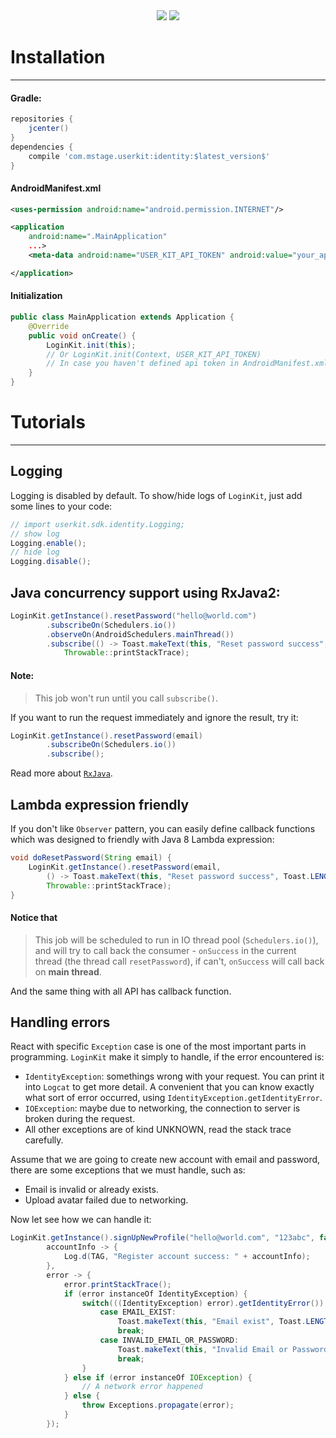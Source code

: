 <center>
<a href="https://bintray.com/mstage/mStage-SDK/LoginKit-SDK/_latestVersion"><img src="https://api.bintray.com/packages/mstage/mStage-SDK/LoginKit-SDK/images/download.svg"></img></a> <a href="#"><img src="https://circleci.com/gh/jupitervn/userKit-Android-SDK/tree/master.svg?style=shield&circle-token=0cb9923a82f369171f87d827bbc497e11b495e6d"></img></a>
</center>

# Installation
-------
#### Gradle:
```gradle
repositories {
    jcenter()
}
dependencies {
    compile 'com.mstage.userkit:identity:$latest_version$'
}
```

#### AndroidManifest.xml

```xml
<uses-permission android:name="android.permission.INTERNET"/>

<application
    android:name=".MainApplication"
    ...>
    <meta-data android:name="USER_KIT_API_TOKEN" android:value="your_api_token_here" />

</application>
```

#### Initialization
```Java
public class MainApplication extends Application {
    @Override
    public void onCreate() {
        LoginKit.init(this);
        // Or LoginKit.init(Context, USER_KIT_API_TOKEN)
        // In case you haven't defined api token in AndroidManifest.xml
    }
}

```

# Tutorials
----------
## Logging
Logging is disabled by default. To show/hide logs of `LoginKit`, just add some lines to your code:
```java
// import userkit.sdk.identity.Logging;
// show log
Logging.enable();
// hide log
Logging.disable();
```
## Java concurrency support using RxJava2:
```java
LoginKit.getInstance().resetPassword("hello@world.com")
        .subscribeOn(Schedulers.io())
        .observeOn(AndroidSchedulers.mainThread())
        .subscribe(() -> Toast.makeText(this, "Reset password success", Toast.LENGTH_SHORT).show(),
            Throwable::printStackTrace);
```
#### Note:
> This job won't run until you call `subscribe()`.

If you want to run the request immediately and ignore the result, try it:
```java
LoginKit.getInstance().resetPassword(email)
        .subscribeOn(Schedulers.io())
        .subscribe();
```
Read more about [`RxJava`](https://github.com/ReactiveX/RxJava/wiki).

## Lambda expression friendly
If you don't like `Observer` pattern, you can easily define callback functions
which was designed to friendly with Java 8 Lambda expression:
```java
void doResetPassword(String email) {
    LoginKit.getInstance().resetPassword(email,
        () -> Toast.makeText(this, "Reset password success", Toast.LENGTH_SHORT).show(),
        Throwable::printStackTrace);
}
```
#### Notice that
> This job will be scheduled to run in IO thread pool (`Schedulers.io()`), and will try to call back the consumer - `onSuccess` in the current thread (the thread call `resetPassword`), if can't, `onSuccess` will call back on **main thread**.

And the same thing with all API has callback function.
## Handling errors
React with specific `Exception` case is one of the most important parts in programming.
`LoginKit` make it simply to handle, if the error encountered is:
  * `IdentityException`: somethings wrong with your request.
  You can print it into `Logcat` to get more detail. A convenient that you can know exactly
  what sort of error occurred, using `IdentityException.getIdentityError`.
  * `IOException`: maybe due to networking, the connection to server is broken during the request.
  * All other exceptions are of kind UNKNOWN, read the stack trace carefully.

Assume that we are going to create new account with email and password,
there are some exceptions that we must handle, such as:
  * Email is invalid or already exists.
  * Upload avatar failed due to networking.

Now let see how we can handle it:
```java
LoginKit.getInstance().signUpNewProfile("hello@world.com", "123abc", false, null,
        accountInfo -> {
            Log.d(TAG, "Register account success: " + accountInfo);
        },
        error -> {
            error.printStackTrace();
            if (error instanceOf IdentityException) {
                switch(((IdentityException) error).getIdentityError()) {
                    case EMAIL_EXIST:
                        Toast.makeText(this, "Email exist", Toast.LENGTH_SHORT).show();
                        break;
                    case INVALID_EMAIL_OR_PASSWORD:
                        Toast.makeText(this, "Invalid Email or Password", Toast.LENGTH_SHORT).show();
                        break;
                }
            } else if (error instanceOf IOException) {
                // A network error happened
            } else {
                throw Exceptions.propagate(error);
            }
        });
```

